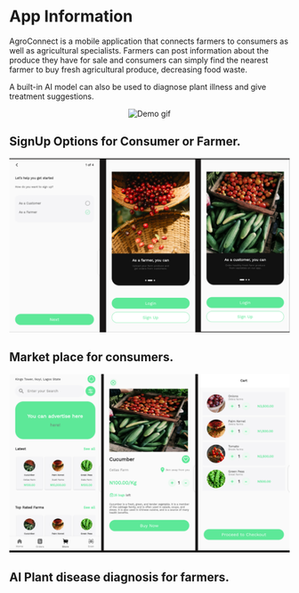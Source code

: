 # App Information

AgroConnect is a mobile application that connects farmers to consumers as well as agricultural specialists. Farmers can post information about the produce they have for sale and consumers can simply find the nearest farmer to buy fresh agricultural produce, decreasing food waste.

A built-in AI model can also be used to diagnose plant illness and give treatment suggestions.

<p align="center">
<img src="https://github.com/Paulooh007/project_gifs/blob/3f42d45461357453db1ffbbe0eb540f6de1edb97/agconnect2.gif" alt="Demo gif" title="Demo gif" height="650" width="200"/>
</p>

## SignUp Options for Consumer or Farmer.

![signup](./images/signup.png)

## Market place for consumers.

![order](./images/order.png)

## AI Plant disease diagnosis for farmers.
